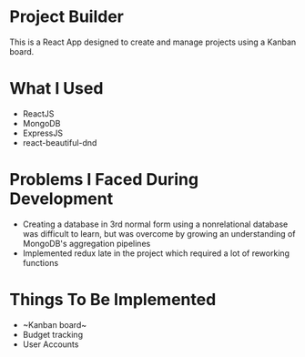 # Project Builder
This is a React App designed to create and manage projects using a Kanban board. 

# What I Used
* ReactJS
* MongoDB
* ExpressJS
* react-beautiful-dnd 

# Problems I Faced During Development
- Creating a database in 3rd normal form using a nonrelational database was difficult to learn, but was overcome by growing an understanding of MongoDB's aggregation pipelines
- Implemented redux late in the project which required a lot of reworking functions

# Things To Be Implemented
- ~Kanban board~
- Budget tracking
- User Accounts

